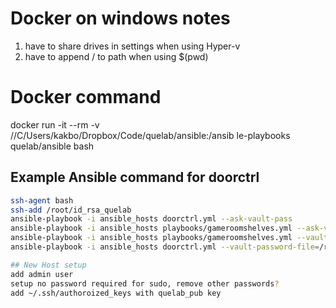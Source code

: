 # Docker on windows notes
1) have to share drives in settings when using Hyper-v
2) have to append / to path when using $(pwd)

# Docker command
docker run -it --rm -v //C/Users/kakbo/Dropbox/Code/quelab/ansible:/ansib
le-playbooks quelab/ansible bash

## Example Ansible command for doorctrl
```bash
ssh-agent bash
ssh-add /root/id_rsa_quelab
ansible-playbook -i ansible_hosts doorctrl.yml --ask-vault-pass
ansible-playbook -i ansible_hosts playbooks/gameroomshelves.yml --ask-vault-pass 
ansible-playbook -i ansible_hosts playbooks/gameroomshelves.yml --vault-password-file=/root/.vault_pass
ansible-playbook -i ansible_hosts doorctrl.yml --vault-password-file=/root/.vault_pass --check

## New Host setup
add admin user
setup no password required for sudo, remove other passwords?
add ~/.ssh/authoroized_keys with quelab_pub key
